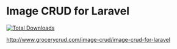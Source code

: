 Image CRUD for Laravel
==========

[![Total Downloads](https://poser.pugx.org/grocerycrud/imagecrud-laravel/downloads.png)](https://packagist.org/packages/grocerycrud/imagecrud-laravel)

http://www.grocerycrud.com/image-crud/image-crud-for-laravel
